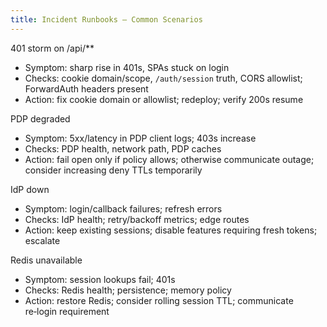 ```yaml
---
title: Incident Runbooks — Common Scenarios
---
```


401 storm on /api/**

- Symptom: sharp rise in 401s, SPAs stuck on login
- Checks: cookie domain/scope, `/auth/session` truth, CORS allowlist; ForwardAuth headers present
- Action: fix cookie domain or allowlist; redeploy; verify 200s resume

PDP degraded

- Symptom: 5xx/latency in PDP client logs; 403s increase
- Checks: PDP health, network path, PDP caches
- Action: fail open only if policy allows; otherwise communicate outage; consider increasing deny TTLs temporarily

IdP down

- Symptom: login/callback failures; refresh errors
- Checks: IdP health; retry/backoff metrics; edge routes
- Action: keep existing sessions; disable features requiring fresh tokens; escalate

Redis unavailable

- Symptom: session lookups fail; 401s
- Checks: Redis health; persistence; memory policy
- Action: restore Redis; consider rolling session TTL; communicate re‑login requirement


